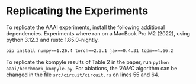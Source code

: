 # Replicating the Experiments

To replicate the AAAI experiments, install the following additional dependencies.
Experiments where ran on a MacBook Pro M2 (2022), using python 3.12.3 and rustc 1.85.0-nightly.

```bash
pip install numpy==1.26.4 torch==2.3.1 jax==0.4.31 tqdm==4.66.2
```

To replicate the kompyle results of Table 2 in the paper, run `python aaai/benchmark_kompyle.py`. 
For ablations, the $\nabla AMC$ algorithm can be changed in the file `src/circuit/circuit.rs` on lines 55 and 64. 